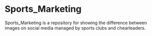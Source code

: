 # Sports_Marketing
 Sports_Marketing is a repository for showing the difference between images on social media managed by sports clubs and chearleaders. 
